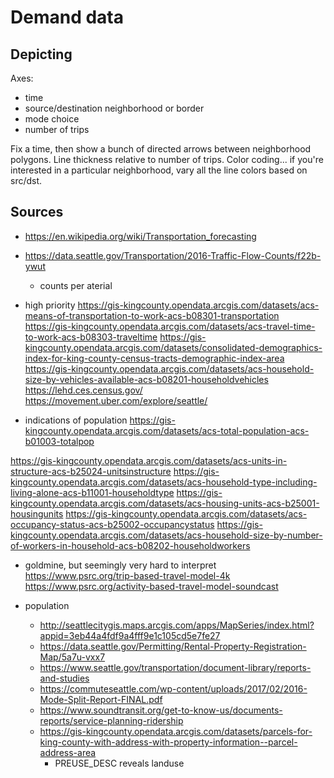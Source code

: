 # Demand data

## Depicting

Axes:
- time
- source/destination neighborhood or border
- mode choice
- number of trips

Fix a time, then show a bunch of directed arrows between neighborhood polygons.
Line thickness relative to number of trips. Color coding... if you're
interested in a particular neighborhood, vary all the line colors based on
src/dst.

## Sources

- https://en.wikipedia.org/wiki/Transportation_forecasting
- https://data.seattle.gov/Transportation/2016-Traffic-Flow-Counts/f22b-ywut
	- counts per aterial

- high priority
https://gis-kingcounty.opendata.arcgis.com/datasets/acs-means-of-transportation-to-work-acs-b08301-transportation
https://gis-kingcounty.opendata.arcgis.com/datasets/acs-travel-time-to-work-acs-b08303-traveltime
https://gis-kingcounty.opendata.arcgis.com/datasets/consolidated-demographics-index-for-king-county-census-tracts-demographic-index-area
https://gis-kingcounty.opendata.arcgis.com/datasets/acs-household-size-by-vehicles-available-acs-b08201-householdvehicles
https://lehd.ces.census.gov/
https://movement.uber.com/explore/seattle/

- indications of population
https://gis-kingcounty.opendata.arcgis.com/datasets/acs-total-population-acs-b01003-totalpop

https://gis-kingcounty.opendata.arcgis.com/datasets/acs-units-in-structure-acs-b25024-unitsinstructure
https://gis-kingcounty.opendata.arcgis.com/datasets/acs-household-type-including-living-alone-acs-b11001-householdtype
https://gis-kingcounty.opendata.arcgis.com/datasets/acs-housing-units-acs-b25001-housingunits
https://gis-kingcounty.opendata.arcgis.com/datasets/acs-occupancy-status-acs-b25002-occupancystatus
https://gis-kingcounty.opendata.arcgis.com/datasets/acs-household-size-by-number-of-workers-in-household-acs-b08202-householdworkers

- goldmine, but seemingly very hard to interpret
https://www.psrc.org/trip-based-travel-model-4k
https://www.psrc.org/activity-based-travel-model-soundcast


- population
	- http://seattlecitygis.maps.arcgis.com/apps/MapSeries/index.html?appid=3eb44a4fdf9a4fff9e1c105cd5e7fe27
	- https://data.seattle.gov/Permitting/Rental-Property-Registration-Map/5a7u-vxx7
	- https://www.seattle.gov/transportation/document-library/reports-and-studies
	- https://commuteseattle.com/wp-content/uploads/2017/02/2016-Mode-Split-Report-FINAL.pdf
	- https://www.soundtransit.org/get-to-know-us/documents-reports/service-planning-ridership
	- https://gis-kingcounty.opendata.arcgis.com/datasets/parcels-for-king-county-with-address-with-property-information--parcel-address-area
		- PREUSE_DESC reveals landuse

